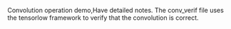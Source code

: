 Convolution operation demo,Have detailed notes.
The conv_verif file uses the tensorlow framework to verify that the convolution is correct.
